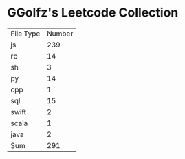 # GGolfz's Leetcode Collection

<table><tr><td>File Type</td><td>Number</td></tr><tr><td>js</td><td>239</td></tr><tr><td>rb</td><td>14</td></tr><tr><td>sh</td><td>3</td></tr><tr><td>py</td><td>14</td></tr><tr><td>cpp</td><td>1</td></tr><tr><td>sql</td><td>15</td></tr><tr><td>swift</td><td>2</td></tr><tr><td>scala</td><td>1</td></tr><tr><td>java</td><td>2</td></tr><tr><td>Sum</td><td>291</td></tr></table>